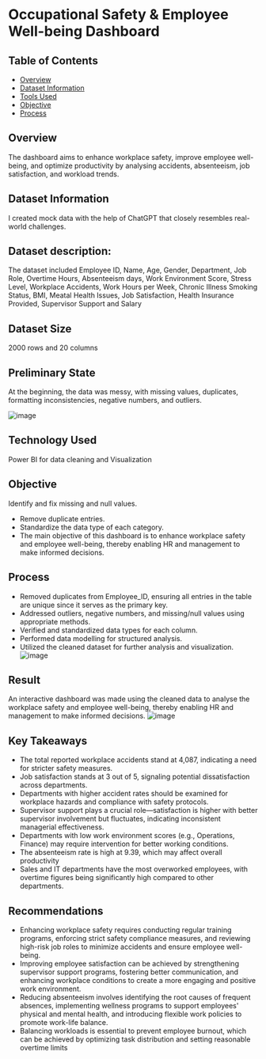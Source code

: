 # Occupational Safety & Employee Well-being Dashboard

## Table of Contents
- [Overview](#overview)
- [Dataset Information](#datasetinformation)
- [Tools Used](#toolsused)
- [Objective](#objective)
- [Process](#process)


## Overview
The dashboard aims to enhance workplace safety, improve employee well-being, and optimize productivity by analysing accidents, 
absenteeism, job satisfaction, and workload trends.

## Dataset Information
I created mock data with the help of ChatGPT that closely resembles real-world challenges.

## Dataset description:
The dataset included Employee ID, Name, Age, Gender, Department, Job Role, Overtime Hours, Absenteeism days, Work Environment Score, 
Stress Level, Workplace Accidents, Work Hours per Week, Chronic Illness Smoking Status, BMI, Meatal Health Issues, Job Satisfaction,
Health Insurance Provided, Supervisor Support and Salary

## Dataset Size
2000 rows and 20 columns

## Preliminary State
At the beginning, the data was messy, with missing values, duplicates, formatting inconsistencies, negative numbers, and outliers.

![image](https://github.com/user-attachments/assets/26b8cfa4-529f-4cb4-862c-755e015b6511)

## Technology Used
Power BI for data cleaning and Visualization

## Objective
Identify and fix missing and null values.
- Remove duplicate entries.
- Standardize the data type of each category.
- The main objective of this dashboard is to enhance workplace safety and employee well-being, 
thereby enabling HR and management to make informed decisions.

## Process

- Removed duplicates from Employee_ID, ensuring all entries in the table are unique since it serves as the primary key.
- Addressed outliers, negative numbers, and missing/null values using appropriate methods.
- Verified and standardized data types for each column.
- Performed data modelling for structured analysis.
- Utilized the cleaned dataset for further analysis and visualization.
![image](https://github.com/user-attachments/assets/b25e8abc-18ef-45d9-85ea-8fde6a7a19b1)

## Result
An interactive dashboard was made using the cleaned data to analyse the workplace safety and employee well-being, 
thereby enabling HR and management to make informed decisions.
![image](https://github.com/user-attachments/assets/b588e9a8-78bc-45c4-b55e-f3675dadde06)

## Key Takeaways
- The total reported workplace accidents stand at 4,087, indicating a need for stricter safety measures.
- Job satisfaction stands at 3 out of 5, signaling potential dissatisfaction across departments.
- Departments with higher accident rates should be examined for workplace hazards and compliance with safety protocols.
- Supervisor support plays a crucial role—satisfaction is higher with better supervisor involvement but fluctuates, indicating inconsistent managerial effectiveness.
- Departments with low work environment scores (e.g., Operations, Finance) may require intervention for better working conditions.
- The absenteeism rate is high at 9.39, which may affect overall productivity
- Sales and IT departments have the most overworked employees, with overtime figures being significantly high compared to other departments.


## Recommendations
- Enhancing workplace safety requires conducting regular training programs, enforcing strict safety compliance measures, and reviewing high-risk job roles to minimize accidents and ensure employee well-being.
- Improving employee satisfaction can be achieved by strengthening supervisor support programs, fostering better communication, and enhancing workplace conditions to create a more engaging and positive work environment.
- Reducing absenteeism involves identifying the root causes of frequent absences, implementing wellness programs to support employees' physical and mental health, and introducing flexible work policies to promote work-life balance.
- Balancing workloads is essential to prevent employee burnout, which can be achieved by optimizing task distribution and setting reasonable overtime limits


